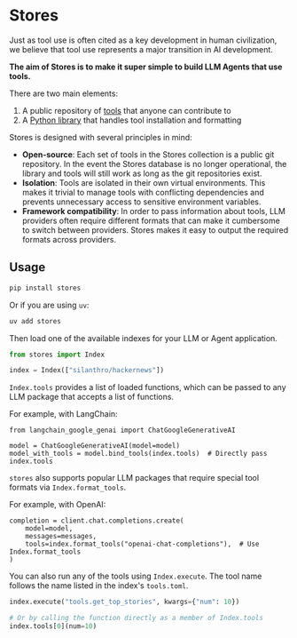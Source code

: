 # Stores

Just as tool use is often cited as a key development in human civilization, we believe that tool use represents a major transition in AI development.

**The aim of Stores is to make it super simple to build LLM Agents that use tools.**

There are two main elements:
1. A public repository of [tools](/) that anyone can contribute to
2. A [Python library](https://github.com/silanthro/stores) that handles tool installation and formatting

Stores is designed with several principles in mind:
- **Open-source**: Each set of tools in the Stores collection is a public git repository. In the event the Stores database is no longer operational, the library and tools will still work as long as the git repositories exist.
- **Isolation**: Tools are isolated in their own virtual environments. This makes it trivial to manage tools with conflicting dependencies and prevents unnecessary access to sensitive environment variables.
- **Framework compatibility**: In order to pass information about tools, LLM providers often require different formats that can make it cumbersome to switch between providers. Stores makes it easy to output the required formats across providers.

## Usage

```sh
pip install stores
```

Or if you are using `uv`:

```sh
uv add stores
```

Then load one of the available indexes for your LLM or Agent application.

```python
from stores import Index

index = Index(["silanthro/hackernews"])
```

`Index.tools` provides a list of loaded functions, which can be passed to
any LLM package that accepts a list of functions.

For example, with LangChain:

```python{4}
from langchain_google_genai import ChatGoogleGenerativeAI

model = ChatGoogleGenerativeAI(model=model)
model_with_tools = model.bind_tools(index.tools)  # Directly pass index.tools
```


`stores` also supports popular LLM packages that require special tool formats via `Index.format_tools`.

For example, with OpenAI:

```python{4}
completion = client.chat.completions.create(
    model=model,
    messages=messages,
    tools=index.format_tools("openai-chat-completions"),  # Use Index.format_tools
)
```

You can also run any of the tools using `Index.execute`.
The tool name follows the name listed in the index's `tools.toml`.

```python
index.execute("tools.get_top_stories", kwargs={"num": 10})

# Or by calling the function directly as a member of Index.tools
index.tools[0](num=10)
```
